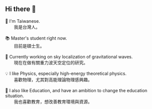## Hi there 👋

🧋 I'm Taiwanese.  
    &emsp;&emsp;我是台灣人。  
\
📚 Master's student right now.  
    &emsp;&emsp;目前是碩士生。  
\
🔭 Currently working on sky localization of gravitational waves.  
    &emsp;&emsp;現在在做有關重力波天空定位的研究。  
\
💡 I like Physics, especially high-energy theoretical physics.  
    &emsp;&emsp;喜歡物理，尤其對高能理論物理感興趣。  
\
💖 I also like Education, and have an ambition to change the education situation.  
    &emsp;&emsp;我也喜歡教育，想改善教育環境與資源。  

<!--
**JhengMin/JhengMin** is a ✨ _special_ ✨ repository because its `README.md` (this file) appears on your GitHub profile.

Here are some ideas to get you started:
- 🔭 I’m currently working on ...
- 🌱 I’m currently learning ...
- 👯 I’m looking to collaborate on ...
- 🤔 I’m looking for help with ...
- 💬 Ask me about ...
- 📫 How to reach me: ...
- 😄 Pronouns: ...
- ⚡ Fun fact: ...
-->
